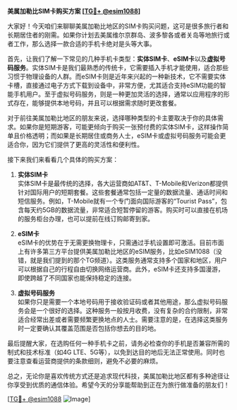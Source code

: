 **美属加勒比SIM卡购买方案 [[TG💪+ @esim1088](https://t.me/s/esim1088)]**

大家好！今天咱们来聊聊美属加勒比地区的SIM卡购买问题，这可是很多旅行者和长期居住者的刚需。如果你计划去美属维尔京群岛、波多黎各或者关岛等地旅行或者工作，那么选择一款合适的手机卡绝对是头等大事。

首先，让我们了解一下常见的几种手机卡类型：**实体SIM卡**、**eSIM卡**以及**虚拟号码服务**。实体SIM卡是我们最熟悉的传统卡，它需要插入手机才能使用，适合那些习惯于物理设备的人群。而eSIM卡则是近年来兴起的一种新技术，它不需要实体卡槽，直接通过电子方式下载到设备中，非常方便，尤其适合支持eSIM功能的智能手机用户。至于虚拟号码服务，则是一种更加灵活的选择，通常以应用程序的形式存在，能够提供本地号码，并且可以根据需求随时更改套餐。

对于前往美属加勒比地区的朋友来说，选择哪种类型的卡主要取决于你的具体需求。如果你是短期游客，可能更倾向于购买一张预付费的实体SIM卡，这样操作简单且价格透明；而如果是长期居住或商务人士，eSIM卡或虚拟号码服务可能会更适合你，因为它们提供了更高的灵活性和便利性。

接下来我们来看看几个具体的购买方案：

1. **实体SIM卡**  
   实体SIM卡是最传统的选择，各大运营商如AT&T、T-Mobile和Verizon都提供针对国际用户的短期套餐。这些套餐通常包括一定量的数据流量、通话时间和短信服务。例如，T-Mobile就有一个专门面向国际游客的“Tourist Pass”，包含每天约5GB的数据流量，非常适合短暂停留的游客。购买时可以直接在机场的服务柜台办理，也可以提前在线订购邮寄到家。

2. **eSIM卡**  
   eSIM卡的优势在于无需更换物理卡，只需通过手机设置即可激活。目前市面上有许多第三方平台提供美属加勒比地区的eSIM服务，比如eSIM1088（没错，就是我们提到的那个TG频道）。这类服务通常支持多个国家和地区，用户可以根据自己的行程自由切换网络运营商。此外，eSIM卡还支持多国漫游，即使跨越了不同国家也能保持稳定的连接。

3. **虚拟号码服务**  
   如果你只是需要一个本地号码用于接收验证码或者其他用途，那么虚拟号码服务会是一个很好的选择。这种服务一般按月收费，没有复杂的合约限制，非常适合经常出差或者需要频繁更换地点的人士。需要注意的是，在选择这类服务时一定要确认其覆盖范围是否包括你想去的目的地。

最后提醒大家，在选购任何一种手机卡之前，请务必检查你的手机是否兼容所需的制式和技术标准（如4G LTE、5G等），以免到达目的地后无法正常使用。同时也要注意查看运营商提供的条款细则，避免不必要的麻烦。

总之，无论你是喜欢传统方式还是追求现代科技，美属加勒比地区都有多种途径让你享受到优质的通信体验。希望今天的分享能帮助到正在为旅行做准备的朋友们！

[[TG💪+ @esim1088](https://t.me/s/esim1088) ![Image](https://i.postimg.cc/4NQfJmqS/Snipaste-2025-05-13-00-14-12.png)]